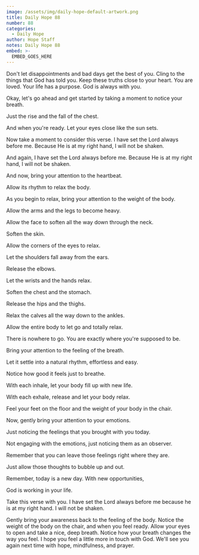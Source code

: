 ```yaml
---
image: /assets/img/daily-hope-default-artwork.png
title: Daily Hope 88
number: 88
categories:
  - Daily Hope
author: Hope Staff
notes: Daily Hope 88
embed: >-
  EMBED_GOES_HERE
---
```

Don't let disappointments and bad days get the best of you. Cling to the things that God has told you. Keep these truths close to your heart. You are loved. Your life has a purpose. God is always with you.

Okay, let's go ahead and get started by taking a moment to notice your breath.

Just the rise and the fall of the chest.

And when you're ready. Let your eyes close like the sun sets.

Now take a moment to consider this verse. I have set the Lord always before me. Because He is at my right hand, I will not be shaken.

And again, I have set the Lord always before me. Because He is at my right hand, I will not be shaken.

And now, bring your attention to the heartbeat.

Allow its rhythm to relax the body.

As you begin to relax, bring your attention to the weight of the body.

Allow the arms and the legs to become heavy.

Allow the face to soften all the way down through the neck.

Soften the skin.

Allow the corners of the eyes to relax.

Let the shoulders fall away from the ears.

Release the elbows.

Let the wrists and the hands relax.

Soften the chest and the stomach.

Release the hips and the thighs.

Relax the calves all the way down to the ankles.

Allow the entire body to let go and totally relax.

There is nowhere to go. You are exactly where you're supposed to be.

Bring your attention to the feeling of the breath.

Let it settle into a natural rhythm, effortless and easy.

Notice how good it feels just to breathe.

With each inhale, let your body fill up with new life.

With each exhale, release and let your body relax.

Feel your feet on the floor and the weight of your body in the chair.

Now, gently bring your attention to your emotions.

Just noticing the feelings that you brought with you today.

Not engaging with the emotions, just noticing them as an observer.

Remember that you can leave those feelings right where they are.

Just allow those thoughts to bubble up and out.

Remember, today is a new day. With new opportunities,

God is working in your life.

Take this verse with you. I have set the Lord always before me because he is at my right hand. I will not be shaken.

Gently bring your awareness back to the feeling of the body. Notice the weight of the body on the chair, and when you feel ready. Allow your eyes to open and take a nice, deep breath. Notice how your breath changes the way you feel. I hope you feel a little more in touch with God. We'll see you again next time with hope, mindfulness, and prayer.

